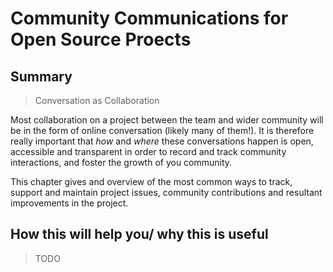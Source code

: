# Community Communications for Open Source Proects

## Summary

> Conversation as Collaboration

Most collaboration on a project between the team and wider community will be in the form of online conversation (likely many of them!).
It is therefore really important that _how_ and _where_ these conversations happen is open, accessible and transparent in order to record and track community interactions, and foster the growth of you community.

This chapter gives and overview of the most common ways to track, support and maintain project issues, community contributions and resultant improvements in the project.

## How this will help you/ why this is useful

> TODO
